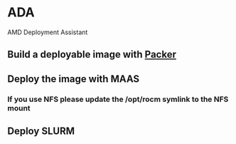 # ADA
AMD Deployment Assistant


## Build a deployable image with [Packer](https://github.com/nod-ai/ADA/tree/main/packer-rocm) 

## Deploy the image with MAAS

### If you use NFS please update the /opt/rocm symlink to the NFS mount

## Deploy SLURM
